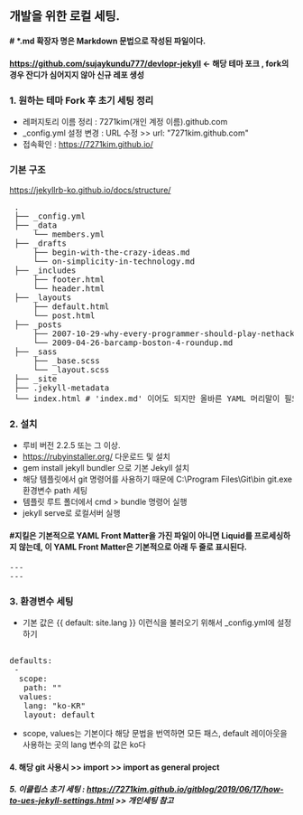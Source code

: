 ## 개발을 위한 로컬 세팅. 
#### # *.md 확장자 명은 Markdown 문법으로 작성된 파일이다.
#### https://github.com/sujaykundu777/devlopr-jekyll <- 해당 테마 포크 , fork의 경우 잔디가 심어지지 않아 신규 레포 생성

### 1. 원하는 테마 Fork 후 초기 세팅 정리
- 레퍼지토리 이름 정리 : 7271kim(개인 계정 이름).github.com
- _config.yml 설정 변경 : URL 수정  >> url: "7271kim.github.com" 
- 접속확인 : https://7271kim.github.io/

### 기본 구조 
 https://jekyllrb-ko.github.io/docs/structure/
 <pre>
 .
 ├── _config.yml
 ├── _data
     └── members.yml
 ├── _drafts
     ├── begin-with-the-crazy-ideas.md
     └── on-simplicity-in-technology.md
 ├── _includes
     ├── footer.html
     └── header.html
 ├── _layouts
     ├── default.html
     └── post.html
 ├── _posts
     ├── 2007-10-29-why-every-programmer-should-play-nethack.md
     └── 2009-04-26-barcamp-boston-4-roundup.md
 ├── _sass
     ├── _base.scss
     └── _layout.scss
 ├── _site
 ├── .jekyll-metadata
 └── index.html # 'index.md' 이어도 되지만 올바른 YAML 머리말이 필요합니다
</pre>
### 2. 설치
- 루비 버전 2.2.5 또는 그 이상.
- https://rubyinstaller.org/ 다운로드 및 설치
- gem install jekyll bundler 으로 기본 Jekyll 설치 
- 해당 템플릿에서 git 명령어를 사용하기 때문에  C:\Program Files\Git\bin git.exe 환경변수 path 세팅
- 템플릿 루트 폴더에서 cmd > bundle 명령어 실행 
- jekyll serve로 로컬서버 실행

#### #지킬은 기본적으로 YAML Front Matter을 가진 파일이 아니면 Liquid를 프로세싱하지 않는데, 이 YAML Front Matter은 기본적으로 아래 두 줄로 표시된다.
<pre>
---
---
</pre>

### 3. 환경변수 세팅 
- 기본 값은  {{ default: site.lang }} 이런식을 불러오기 위해서 _config.yml에 설정하기
<pre>  
defaults:
 -
  scope:
   path: ""
  values:
   lang: "ko-KR"
   layout: default
</pre>
- scope, values는 기본이다 해당 문법을 번역하면  모든 패스, default 레이아웃을 사용하는 곳의 lang 변수의 값은 ko다 

#### 4. 해당 git 사용시 >> import >>  import as general project
##### 5. 이클립스 초기 세팅 : https://7271kim.github.io/gitblog/2019/06/17/how-to-ues-jekyll-settings.html >> 개인세팅 참고

